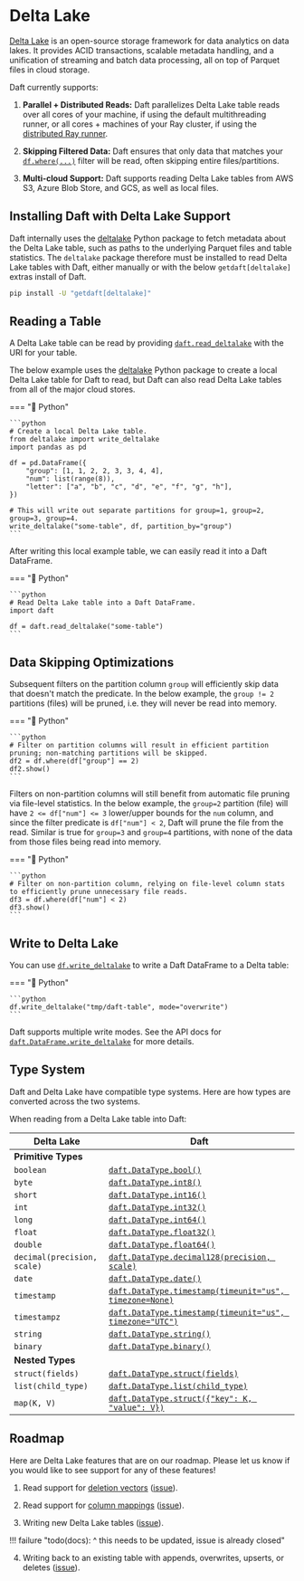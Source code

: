 # Delta Lake

[Delta Lake](https://delta.io/) is an open-source storage framework for data analytics on data lakes. It provides ACID transactions, scalable metadata handling, and a unification of streaming and batch data processing, all on top of Parquet files in cloud storage.

Daft currently supports:

1. **Parallel + Distributed Reads:** Daft parallelizes Delta Lake table reads over all cores of your machine, if using the default multithreading runner, or all cores + machines of your Ray cluster, if using the [distributed Ray runner](../advanced/distributed.md).

2. **Skipping Filtered Data:** Daft ensures that only data that matches your [`df.where(...)`](https://www.getdaft.io/projects/docs/en/stable/api_docs/doc_gen/dataframe_methods/daft.DataFrame.where.html#daft.DataFrame.where) filter will be read, often skipping entire files/partitions.

3. **Multi-cloud Support:** Daft supports reading Delta Lake tables from AWS S3, Azure Blob Store, and GCS, as well as local files.

## Installing Daft with Delta Lake Support

Daft internally uses the [deltalake](https://pypi.org/project/deltalake/) Python package to fetch metadata about the Delta Lake table, such as paths to the underlying Parquet files and table statistics. The `deltalake` package therefore must be installed to read Delta Lake tables with Daft, either manually or with the below `getdaft[deltalake]` extras install of Daft.

```bash
pip install -U "getdaft[deltalake]"
```

## Reading a Table

A Delta Lake table can be read by providing [`daft.read_deltalake`](https://www.getdaft.io/projects/docs/en/stable/api_docs/doc_gen/io_functions/daft.read_deltalake.html#daft.read_deltalake) with the URI for your table.

The below example uses the [deltalake](https://pypi.org/project/deltalake/) Python package to create a local Delta Lake table for Daft to read, but Daft can also read Delta Lake tables from all of the major cloud stores.

=== "🐍 Python"

    ```python
    # Create a local Delta Lake table.
    from deltalake import write_deltalake
    import pandas as pd

    df = pd.DataFrame({
        "group": [1, 1, 2, 2, 3, 3, 4, 4],
        "num": list(range(8)),
        "letter": ["a", "b", "c", "d", "e", "f", "g", "h"],
    })

    # This will write out separate partitions for group=1, group=2, group=3, group=4.
    write_deltalake("some-table", df, partition_by="group")
    ```

After writing this local example table, we can easily read it into a Daft DataFrame.

=== "🐍 Python"

    ```python
    # Read Delta Lake table into a Daft DataFrame.
    import daft

    df = daft.read_deltalake("some-table")
    ```

## Data Skipping Optimizations

Subsequent filters on the partition column `group` will efficiently skip data that doesn't match the predicate. In the below example, the `group != 2` partitions (files) will be pruned, i.e. they will never be read into memory.

=== "🐍 Python"

    ```python
    # Filter on partition columns will result in efficient partition pruning; non-matching partitions will be skipped.
    df2 = df.where(df["group"] == 2)
    df2.show()
    ```

Filters on non-partition columns will still benefit from automatic file pruning via file-level statistics. In the below example, the `group=2` partition (file) will have `2 <= df["num"] <= 3` lower/upper bounds for the `num` column, and since the filter predicate is `df["num"] < 2`, Daft will prune the file from the read. Similar is true for `group=3` and `group=4` partitions, with none of the data from those files being read into memory.

=== "🐍 Python"

    ```python
    # Filter on non-partition column, relying on file-level column stats to efficiently prune unnecessary file reads.
    df3 = df.where(df["num"] < 2)
    df3.show()
    ```

## Write to Delta Lake

You can use [`df.write_deltalake`](https://www.getdaft.io/projects/docs/en/stable/api_docs/doc_gen/dataframe_methods/daft.DataFrame.write_deltalake.html) to write a Daft DataFrame to a Delta table:

=== "🐍 Python"

    ```python
    df.write_deltalake("tmp/daft-table", mode="overwrite")
    ```

Daft supports multiple write modes. See the API docs for [`daft.DataFrame.write_deltalake`](https://www.getdaft.io/projects/docs/en/stable/api_docs/doc_gen/dataframe_methods/daft.DataFrame.write_deltalake.html) for more details.

## Type System

Daft and Delta Lake have compatible type systems. Here are how types are converted across the two systems.

When reading from a Delta Lake table into Daft:

| Delta Lake               | Daft                          |
| --------------------- | ----------------------------- |
| **Primitive Types** |
| `boolean` | [`daft.DataType.bool()`](https://www.getdaft.io/projects/docs/en/stable/api_docs/datatype.html#daft.DataType.bool) |
| `byte` | [`daft.DataType.int8()`](https://www.getdaft.io/projects/docs/en/stable/api_docs/datatype.html#daft.DataType.int8) |
| `short` | [`daft.DataType.int16()`](https://www.getdaft.io/projects/docs/en/stable/api_docs/datatype.html#daft.DataType.int16)|
| `int` | [`daft.DataType.int32()`](https://www.getdaft.io/projects/docs/en/stable/api_docs/datatype.html#daft.DataType.int32) |
| `long` | [`daft.DataType.int64()`](https://www.getdaft.io/projects/docs/en/stable/api_docs/datatype.html#daft.DataType.int64) |
| `float` | [`daft.DataType.float32()`](https://www.getdaft.io/projects/docs/en/stable/api_docs/datatype.html#daft.DataType.float32) |
| `double` | [`daft.DataType.float64()`](https://www.getdaft.io/projects/docs/en/stable/api_docs/datatype.html#daft.DataType.float64) |
| `decimal(precision, scale)` | [`daft.DataType.decimal128(precision, scale)`](https://www.getdaft.io/projects/docs/en/stable/api_docs/datatype.html#daft.DataType.decimal128) |
| `date` | [`daft.DataType.date()`](https://www.getdaft.io/projects/docs/en/stable/api_docs/datatype.html#daft.DataType.date) |
| `timestamp` | [`daft.DataType.timestamp(timeunit="us", timezone=None)`](https://www.getdaft.io/projects/docs/en/stable/api_docs/datatype.html#daft.DataType.timestamp) |
| `timestampz`| [`daft.DataType.timestamp(timeunit="us", timezone="UTC")`](https://www.getdaft.io/projects/docs/en/stable/api_docs/datatype.html#daft.DataType.timestamp) |
| `string` | [`daft.DataType.string()`](https://www.getdaft.io/projects/docs/en/stable/api_docs/datatype.html#daft.DataType.string) |
| `binary` | [`daft.DataType.binary()`](https://www.getdaft.io/projects/docs/en/stable/api_docs/datatype.html#daft.DataType.binary) |
| **Nested Types** |
| `struct(fields)` | [`daft.DataType.struct(fields)`](https://www.getdaft.io/projects/docs/en/stable/api_docs/datatype.html#daft.DataType.struct) |
| `list(child_type)` | [`daft.DataType.list(child_type)`](https://www.getdaft.io/projects/docs/en/stable/api_docs/datatype.html#daft.DataType.list) |
| `map(K, V)` | [`daft.DataType.struct({"key": K, "value": V})`](https://www.getdaft.io/projects/docs/en/stable/api_docs/datatype.html#daft.DataType.struct) |

## Roadmap

Here are Delta Lake features that are on our roadmap. Please let us know if you would like to see support for any of these features!

1. Read support for [deletion vectors](https://docs.delta.io/latest/delta-deletion-vectors.html) ([issue](https://github.com/Eventual-Inc/Daft/issues/1954)).

2. Read support for [column mappings](https://docs.delta.io/latest/delta-column-mapping.html>) ([issue](https://github.com/Eventual-Inc/Daft/issues/1955)).

3. Writing new Delta Lake tables ([issue](https://github.com/Eventual-Inc/Daft/issues/1967)).

!!! failure "todo(docs): ^ this needs to be updated, issue is already closed"

4. Writing back to an existing table with appends, overwrites, upserts, or deletes ([issue](https://github.com/Eventual-Inc/Daft/issues/1968)).
